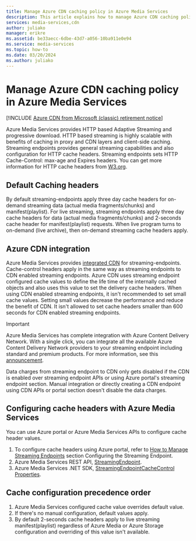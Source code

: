 ```yaml
---
title: Manage Azure CDN caching policy in Azure Media Services
description: This article explains how to manage Azure CDN caching policy in Azure Media Services.
services: media-services,cdn
author: juliako
manager: erikre
ms.assetid: be33aecc-6dbe-43d7-a056-10ba911e0e94
ms.service: media-services
ms.topic: how-to
ms.date: 03/20/2024
ms.author: juliako
---
```


# Manage Azure CDN caching policy in Azure Media Services

[!INCLUDE [Azure CDN from Microsoft (classic) retirement notice](../../includes/cdn-classic-retirement.md)]

Azure Media Services provides HTTP based Adaptive Streaming and progressive download. HTTP based streaming is highly scalable with benefits of caching in proxy and CDN layers and client-side caching. Streaming endpoints provides general streaming capabilities and also configuration for HTTP cache headers. Streaming endpoints sets HTTP Cache-Control: max-age and Expires headers. You can get more information for HTTP cache headers from [W3.org](https://www.w3.org/Protocols/rfc2616/rfc2616-sec13.html).

## Default Caching headers

By default streaming-endpoints apply three day cache headers for on-demand streaming data (actual media fragments/chunks) and manifest(playlist). For live streaming, streaming endpoints apply three day cache headers for data (actual media fragments/chunks) and 2-seconds cache header for manifest(playlist) requests. When live program turns to on-demand (live archive), then on-demand streaming cache headers apply.

## Azure CDN integration

Azure Media Services provides [integrated CDN](https://azure.microsoft.com/updates/azure-media-services-now-fully-integrated-with-azure-cdn/) for streaming-endpoints. Cache-control headers apply in the same way as streaming endpoints to CDN enabled streaming endpoints. Azure CDN uses streaming endpoint configured cache values to define the life time of the internally cached objects and also uses this value to set the delivery cache headers. When using CDN enabled streaming endpoints, it isn't recommended to set small cache values. Setting small values decrease the performance and reduce the benefit of CDN. It isn't allowed to set cache headers smaller than 600 seconds for CDN enabled streaming endpoints.

> [!IMPORTANT]
> Azure Media Services has complete integration with Azure Content Delivery Network. With a single click, you can integrate all the available Azure Content Delivery Network providers to your streaming endpoint including standard and premium products. For more information, see this [announcement](https://azure.microsoft.com/blog/standardstreamingendpoint/).
>
> Data charges from streaming endpoint to CDN only gets disabled if the CDN is enabled over streaming endpoint APIs or using Azure portal's streaming endpoint section. Manual integration or directly creating a CDN endpoint using CDN APIs or portal section doesn't disable the data charges.

## Configuring cache headers with Azure Media Services

You can use Azure portal or Azure Media Services APIs to configure cache header values.

1. To configure cache headers using Azure portal, refer to [How to Manage Streaming Endpoints](/azure/media-services/previous/media-services-portal-manage-streaming-endpoints) section Configuring the Streaming Endpoint.
2. Azure Media Services REST API, [StreamingEndpoint](/rest/api/media/operations/streamingendpoint#StreamingEndpointCacheControl).
3. Azure Media Services .NET SDK, [StreamingEndpointCacheControl Properties](/dotnet/api/microsoft.windowsazure.mediaservices.client.streamingendpointcachecontrol).

## Cache configuration precedence order

1. Azure Media Services configured cache value overrides default value.
2. If there's no manual configuration, default values apply.
3. By default 2-seconds cache headers apply to live streaming manifest(playlist) regardless of Azure Media or Azure Storage configuration and overriding of this value isn't available.
